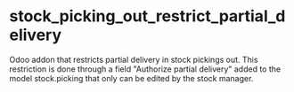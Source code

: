 # stock_picking_out_restrict_partial_delivery
Odoo addon that restricts partial delivery in stock pickings out. This restriction is done through a field "Authorize partial delivery" added to the model stock.picking that only can be edited by the stock manager.
